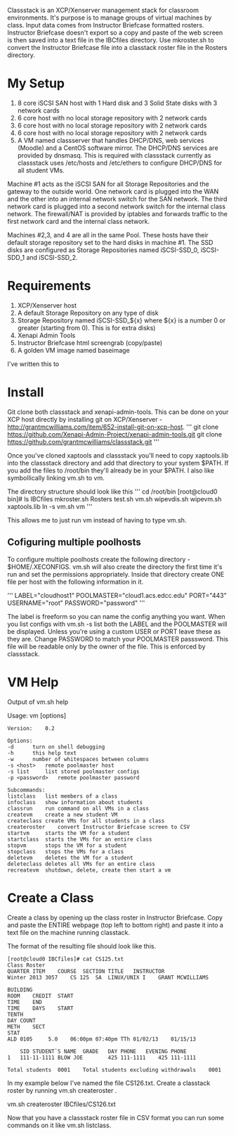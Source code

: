 Classstack is an XCP/Xenserver management stack for classroom environments. It's purpose is to manage groups of virtual machines by class. Input data comes from Instructor Briefcase formatted rosters. Instructor Briefcase doesn't export so a copy and paste of the web screen is then saved into a text file in the IBCfiles directory. Use mkroster.sh to convert the Instructor Briefcase file into a classtack roster file in the Rosters directory. 

My Setup
========

1. 8 core iSCSI SAN host with 1 Hard disk and 3 Solid State disks with 3 network cards
2. 6 core host with no local storage repository with 2 network cards
3. 6 core host with no local storage repository with 2 network cards
4. 6 core host with no local storage repository with 2 network cards
5. A VM named classserver that handles DHCP/DNS, web services (Moodle) and a CentOS software mirror. The DHCP/DNS services are provided by dnsmasq. This is required with classstack currently as classstack uses /etc/hosts and /etc/ethers to configure DHCP/DNS for all student VMs.

Machine #1 acts as the iSCSI SAN for all Storage Repositories and the gateway to the outside world. One network card is plugged into the WAN and the other into an internal network switch for the SAN network. The third network card is plugged into a second network switch for the internal class network. The firewall/NAT is provided by iptables and forwards traffic to the first network card and the internal class network.

Machines #2,3, and 4 are all in the same Pool. These hosts have their default storage repository set to the hard disks in machine #1. The SSD disks are configured as Storage Repositories named iSCSI-SSD_0, iSCSI-SDD_1 and iSCSI-SSD_2.


Requirements
============

1. XCP/Xenserver host
2. A default Storage Repository on any type of disk
2. Storage Repository named iSCSI-SSD_${x} where ${x} is a number 0 or greater (starting from 0). This is for extra disks)
3. Xenapi Admin Tools
4. Instructor Briefcase html screengrab (copy/paste)
5. A golden VM image named baseimage

I've written this to 



Install
=======
Git clone both classstack and xenapi-admin-tools. This can be done on your XCP host directly by installing git on XCP/Xenserver - http://grantmcwilliams.com/item/652-install-git-on-xcp-host.
'''
git clone https://github.com/Xenapi-Admin-Project/xenapi-admin-tools.git
git clone https://github.com/grantmcwilliams/classstack.git
'''

Once you've cloned xaptools and classstack you'll need to copy xaptools.lib into the classstack directory and add that directory to your system $PATH. If you add the files to /root/bin they'll already be in your $PATH. I also like symbollically linking vm.sh to vm.

The directory structure should look like this 
'''
cd /root/bin
[root@cloud0 bin]# ls
IBCfiles  mkroster.sh  Rosters  test.sh  vm.sh  wipevdis.sh  wipevm.sh  xaptools.lib
ln -s vm.sh vm
'''

This allows me to just run vm instead of having to type vm.sh.

Cofiguring multiple poolhosts
-----------------------------

To configure multiple poolhosts create the following directory - $HOME/.XECONFIGS. vm.sh will also create the directory the first time it's run and set the permissions appropriately. Inside that directory create ONE file per host with the following information in it. 

'''
LABEL="cloudhost1"
POOLMASTER="cloud1.acs.edcc.edu"
PORT="443"
USERNAME="root"
PASSWORD="password"
'''

The label is freeform so you can name the config anything you want. When you list configs with vm.sh -s list both the LABEL and the POOLMASTER will be displayed. Unless you're using a custom USER or PORT leave these as they are. Change PASSWORD to match your POOLMASTER passsword. This file will be readable only by the owner of the file. This is enforced by classstack.

VM Help
=======

Output of vm.sh help 

  Usage: vm [options] <subcommand>

	Version: 	0.2

	Options:
	-d		turn on shell debugging
	-h		this help text
	-w		number of whitespaces between columns
	-s <host>	remote poolmaster host
	-s list		list stored poolmaster configs
	-p <password>	remote poolmaster password

	Subcommands:
	listclass 	list members of a class
	infoclass 	show information about students
	classrun 	run command on all VMs in a class
	createvm	create a new student VM
	createclass	create VMs for all students in a class
	createroster	convert Instructor Briefcase screen to CSV
	startvm	 	starts the VM for a student
	startclass 	starts the VMs for an entire class
	stopvm 		stops the VM for a student
	stopclass 	stops the VMs for a class
	deletevm	deletes the VM for a student
	deleteclass	deletes all VMs for an entire class
	recreatevm 	shutdown, delete, create then start a vm
	

Create a Class
==============

Create a class by opening up the class roster in Instructor Briefcase. Copy and paste the ENTIRE webpage (top left to bottom right) and paste it into a text file on the machine running classtack.

The format of the resulting file should look like this. 

```
[root@cloud0 IBCfiles]# cat CS125.txt 
Class Roster
QUARTER	ITEM	COURSE	SECTION	TITLE	INSTRUCTOR
Winter 2013	3057	CS 125	SA	LINUX/UNIX I	GRANT MCWILLIAMS

BUILDING
ROOM	CREDIT	START
TIME	END
TIME	DAYS	START
TENTH
DAY	COUNT
METH	SECT
STAT
ALD 0105	 5.0	06:00pm	07:40pm	TTh	01/02/13	01/15/13	 	 

 	SID	STUDENT`S NAME	GRADE	DAY PHONE	EVENING PHONE
1	111-11-1111	BLOW JOE	 	425 111-1111	425 111-1111

Total students	0001	Total students excluding withdrawals	0001
```

In my example below I've named the file CS126.txt. Create a classtack roster by running vm.sh createroster <IBC file>.

vm.sh createroster IBCfiles/CS126.txt

Now that you have a classstack roster file in CSV format you can run some commands on it like vm.sh listclass. 
